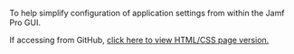 To help simplify configuration of application settings from within the Jamf Pro GUI.

If accessing from GitHub, [click here to view HTML/CSS page version.](https://www.gregknackstedt.com/scriptsandthings_Jamf_JSON_Schemas/)
